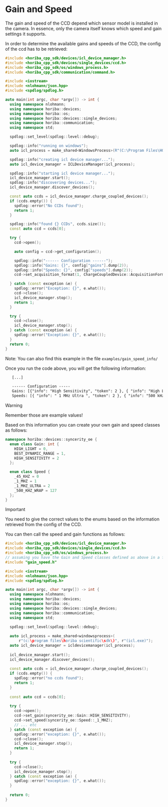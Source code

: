 # Gain and Speed

The gain and speed of the CCD depend which sensor model is installed in the camera. In essence, only the camera itself
knows which speed and gain settings it supports.

In order to determine the available gains and speeds of the CCD, the config of the ccd has to be retrieved:

```cpp
#include <horiba_cpp_sdk/devices/icl_device_manager.h>
#include <horiba_cpp_sdk/devices/single_devices/ccd.h>
#include <horiba_cpp_sdk/os/windows_process.h>
#include <horiba_cpp_sdk/communication/command.h>

#include <iostream>
#include <nlohmann/json.hpp>
#include <spdlog/spdlog.h>

auto main(int argc, char *argv[]) -> int {
  using namespace nlohmann;
  using namespace horiba::devices;
  using namespace horiba::os;
  using namespace horiba::devices::single_devices;
  using namespace horiba::communication;
  using namespace std;

  spdlog::set_level(spdlog::level::debug);

  spdlog::info("running on windows");
  auto icl_process = make_shared<WindowsProcess>(R"(C:\Program Files\HORIBA Scientific\SDK\)", R"(icl.exe)");

  spdlog::info("creating icl device manager...");
  auto icl_device_manager = ICLDeviceManager(icl_process);

  spdlog::info("starting icl device manager...");
  icl_device_manager.start();
  spdlog::info("discovering devices...");
  icl_device_manager.discover_devices();

  const auto ccds = icl_device_manager.charge_coupled_devices();
  if (ccds.empty()) {
    spdlog::error("No CCDs found");
    return 1;
  }

  spdlog::info("found {} CCDs", ccds.size());
  const auto ccd = ccds[0];

  try {
    ccd->open();

    auto config = ccd->get_configuration();

    spdlog::info("------ Configuration ------");
    spdlog::info("Gains: {}", config["gains"].dump(2));
    spdlog::info("Speeds: {}", config["speeds"].dump(2));
    ccd->set_acquisition_format(1, ChargeCoupledDevice::AcquisitionFormat::SPECTRA_IMAGE);

  } catch (const exception &e) {
    spdlog::error("Exception: {}", e.what());
    ccd->close();
    icl_device_manager.stop();
    return 1;
  }

  try {
    ccd->close();
    icl_device_manager.stop();
  } catch (const exception &e) {
    spdlog::error("Exception: {}", e.what());
  }
  return 0;
}
```

Note: You can also find this example in the file `examples/gain_speed_info/`

Once you run the code above, you will get the following information:

```txt
   [...]

   ------ Configuration -----
   Gains: [{"info": "High Sensitivity", "token": 2 }, { "info": "High Light", "token": 0 }, { "info": "Best Dynamic Range", "token": 1 }],
   Speeds: [{ "info": " 1 MHz Ultra ", "token": 2 }, { "info": "500 kHz Wrap", "token": 127 }, { "info": "45 kHz       ", "token": 0 }, { "info": " 1 MHz       ", "token": 1 }],
```

> [!WARNING]
> Remember those are example values!

Based on this information you can create your own gain and speed classes as follows:

```cpp
namespace horiba::devices::syncerity_oe {
  enum class Gain: int {
    HIGH_LIGHT = 0,
    BEST_DYNAMIC_RANGE = 1,
    HIGH_SENSITIVITY = 2
  };

  enum class Speed {
    _45_KHZ = 0
    _1_MHZ = 1
    _1_MHZ_ULTRA = 2
    _500_KHZ_WRAP = 127
  };
}
```

> [!IMPORTANT]
> You need to give the correct values to the enums based on the information retrieved from the config of the CCD.

You can then call the speed and gain functions as follows:

```cpp
#include <horiba_cpp_sdk/devices/icl_device_manager.h>
#include <horiba_cpp_sdk/devices/single_devices/ccd.h>
#include <horiba_cpp_sdk/os/windows_process.h>
// assuming you have the Gain and Speed classes defined as above in a file called gain_speed.h
#include "gain_speed.h"

#include <iostream>
#include <nlohmann/json.hpp>
#include <spdlog/spdlog.h>

auto main(int argc, char *argv[]) -> int {
  using namespace nlohmann;
  using namespace horiba::devices;
  using namespace horiba::os;
  using namespace horiba::devices::single_devices;
  using namespace horiba::communication;
  using namespace std;

  spdlog::set_level(spdlog::level::debug);
  
  auto icl_process = make_shared<windowsprocess>(
      r"(c:\program files\horiba scientific\sdk\)", r"(icl.exe)");
  auto icl_device_manager = icldevicemanager(icl_process);
  
  icl_device_manager.start();
  icl_device_manager.discover_devices();
  
  const auto ccds = icl_device_manager.charge_coupled_devices();
  if (ccds.empty()) {
    spdlog::error("no ccds found");
    return 1;
  }
  
  const auto ccd = ccds[0];
  
  try {
    ccd->open();
    ccd->set_gain(syncerity_oe::Gain::HIGH_SENSITIVITY);
    ccd->set_speed(syncerity_oe::Speed::_1_MHZ);
    // ... etc
  } catch (const exception &e) {
    spdlog::error("exception: {}", e.what());
    ccd->close();
    icl_device_manager.stop();
    return 1;
  }
  
  try {
    ccd->close();
    icl_device_manager.stop();
  } catch (const exception &e) {
    spdlog::error("exception: {}", e.what());
  }
  
  return 0;
}
```
